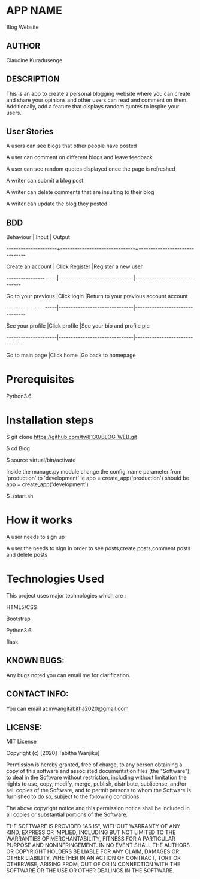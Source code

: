 # APP NAME

Blog Website

## AUTHOR

Claudine Kuradusenge

## DESCRIPTION

This is an app to create a personal blogging website where you can create and share your opinions and other users can read and comment on them. Additionally, add a feature that displays random quotes to inspire your users. 


## User Stories

A users can see blogs that other people have posted

A user can comment on different blogs and leave feedback

A user can see random quotes displayed once the page is refreshed

A writer can submit a blog post

A writer can delete comments that are insulting to their blog

A writer can update the blog they posted

## BDD

Behaviour	         |    Input	                     |           Output

---------------------+-------------------------------+-------------------------------

Create an account    | Click Register                |Register a new user

---------------------|-------------------------------|------------------------------

Go to your previous  |Click login                    |Return to your previous account
account

---------------------|-------------------------------|--------------------------------

See your profile     |Click profile                  |See your bio and profile pic

---------------------|-------------------------------|-------------------------------

Go to main page      |Click home                     |Go back to homepage

# Prerequisites
Python3.6

# Installation steps
$ git clone https://github.com/tw8130/BLOG-WEB.git

$ cd Blog

$ source virtual/bin/activate

Inside the manage.py module change the config_name parameter from 'production' to 'development' ie app = create_app('production') should be app = create_app('development')

$ ./start.sh

# How it works
A user needs to sign up

A user the needs to sign in order to see posts,create posts,comment posts and delete posts

# Technologies Used
This project uses major technologies which are :

HTML5/CSS

Bootstrap

Python3.6

flask

## KNOWN BUGS:
Any bugs noted you can email me for clarification.

## CONTACT INFO:
You can email at:mwangitabitha2020@gmail.com

## LICENSE:
MIT License

Copyright (c) [2020] Tabitha Wanjiku]

Permission is hereby granted, free of charge, to any person obtaining a copy of this software and associated documentation files (the "Software"), to deal in the Software without restriction, including without limitation the rights to use, copy, modify, merge, publish, distribute, sublicense, and/or sell copies of the Software, and to permit persons to whom the Software is furnished to do so, subject to the following conditions:

The above copyright notice and this permission notice shall be included in all copies or substantial portions of the Software.

THE SOFTWARE IS PROVIDED "AS IS", WITHOUT WARRANTY OF ANY KIND, EXPRESS OR IMPLIED, INCLUDING BUT NOT LIMITED TO THE WARRANTIES OF MERCHANTABILITY, FITNESS FOR A PARTICULAR PURPOSE AND NONINFRINGEMENT. IN NO EVENT SHALL THE AUTHORS OR COPYRIGHT HOLDERS BE LIABLE FOR ANY CLAIM, DAMAGES OR OTHER LIABILITY, WHETHER IN AN ACTION OF CONTRACT, TORT OR OTHERWISE, ARISING FROM, OUT OF OR IN CONNECTION WITH THE SOFTWARE OR THE USE OR OTHER DEALINGS IN THE SOFTWARE.